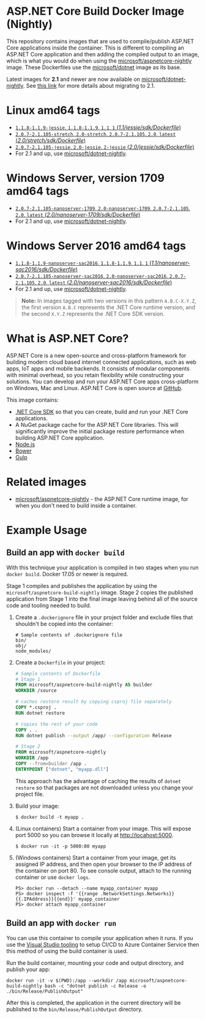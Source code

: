 
ASP.NET Core Build Docker Image (Nightly)
=========================================

This repository contains images that are used to compile/publish ASP.NET Core applications inside the container. This is different to compiling an ASP.NET Core application and then adding the compiled output to an image, which is what you would do when using the [microsoft/aspnetcore-nightly](https://hub.docker.com/r/microsoft/aspnetcore-nightly/) image. These Dockerfiles use the [microsoft/dotnet](https://hub.docker.com/r/microsoft/dotnet/) image as its base.

Latest images for **2.1** and newer are now available on [microsoft/dotnet-nightly](https://hub.docker.com/r/microsoft/dotnet-nightly/). See [this link][migrate] for more details about migrating to 2.1.

[migrate]: https://github.com/aspnet/aspnet-docker/blob/master/2.1

# Linux amd64 tags

- [`1.1.8-1.1.9-jessie`, `1.1.8-1.1.9`, `1.1`, `1` (*1.1/jessie/sdk/Dockerfile*)](https://github.com/aspnet/aspnet-docker/blob/dev/1.1/jessie/sdk/Dockerfile)
- [`2.0.7-2.1.105-stretch`, `2.0-stretch`, `2.0.7-2.1.105`, `2.0`, `latest` (*2.0/stretch/sdk/Dockerfile*)](https://github.com/aspnet/aspnet-docker/blob/dev/2.0/stretch/sdk/Dockerfile)
- [`2.0.7-2.1.105-jessie`, `2.0-jessie`, `2-jessie` (*2.0/jessie/sdk/Dockerfile*)](https://github.com/aspnet/aspnet-docker/blob/dev/2.0/jessie/sdk/Dockerfile)
- For 2.1 and up, use [microsoft/dotnet-nightly][migrate].

# Windows Server, version 1709 amd64 tags

- [`2.0.7-2.1.105-nanoserver-1709`, `2.0-nanoserver-1709`, `2.0.7-2.1.105`, `2.0`, `latest` (*2.0/nanoserver-1709/sdk/Dockerfile*)](https://github.com/aspnet/aspnet-docker/blob/dev/2.0/nanoserver-1709/sdk/Dockerfile)
- For 2.1 and up, use [microsoft/dotnet-nightly][migrate].

# Windows Server 2016 amd64 tags

- [`1.1.8-1.1.9-nanoserver-sac2016`, `1.1.8-1.1.9`, `1.1`, `1` (*1.1/nanoserver-sac2016/sdk/Dockerfile*)](https://github.com/aspnet/aspnet-docker/blob/dev/1.1/nanoserver-sac2016/sdk/Dockerfile)
- [`2.0.7-2.1.105-nanoserver-sac2016`, `2.0-nanoserver-sac2016`, `2.0.7-2.1.105`, `2.0`, `latest` (*2.0/nanoserver-sac2016/sdk/Dockerfile*)](https://github.com/aspnet/aspnet-docker/blob/dev/2.0/nanoserver-sac2016/sdk/Dockerfile)
- For 2.1 and up, use [microsoft/dotnet-nightly][migrate].

>**Note:** In images tagged with two versions in this pattern `A.B.C-X.Y.Z`, the first version `A.B.C` represents the .NET Core runtime version, and the second `X.Y.Z` represents the .NET Core SDK version.

# What is ASP.NET Core?

ASP.NET Core is a new open-source and cross-platform framework for building modern cloud based internet connected applications, such as web apps, IoT apps and mobile backends. It consists of modular components with minimal overhead, so you retain flexibility while constructing your solutions. You can develop and run your ASP.NET Core apps cross-platform on Windows, Mac and Linux. ASP.NET Core is open source at [GitHub](https://github.com/aspnet).

This image contains:

- [.NET Core SDK](https://github.com/dotnet/cli) so that you can create, build and run your .NET Core applications.
- A NuGet package cache for the ASP.NET Core libraries.  This will significantly improve the initial package restore performance when building ASP.NET Core application.
- [Node.js](https://nodejs.org)
- [Bower](https://bower.io/)
- [Gulp](http://gulpjs.com/)

# Related images

* [microsoft/aspnetcore-nightly](https://hub.docker.com/r/microsoft/aspnetcore-nightly/) - the ASP.NET Core runtime image, for when you don't need to build inside a container.

# Example Usage

## Build an app with `docker build`

With this technique your application is compiled in two stages when you run `docker build`. Docker 17.05 or newer is required.

Stage 1 compiles and publishes the application by using the `microsoft/aspnetcore-build-nightly` image. Stage 2 copies the published application
from Stage 1 into the final image leaving behind all of the source code and tooling needed to build.

1. Create a `.dockerignore` file in your project folder and exclude files that shouldn't be copied into the container:

    ```
    # Sample contents of .dockerignore file
    bin/
    obj/
    node_modules/
    ```

1. Create a `Dockerfile` in your project:

    ```Dockerfile
    # Sample contents of Dockerfile
    # Stage 1
    FROM microsoft/aspnetcore-build-nightly AS builder
    WORKDIR /source

    # caches restore result by copying csproj file separately
    COPY *.csproj .
    RUN dotnet restore

    # copies the rest of your code
    COPY . .
    RUN dotnet publish --output /app/ --configuration Release

    # Stage 2
    FROM microsoft/aspnetcore-nightly
    WORKDIR /app
    COPY --from=builder /app .
    ENTRYPOINT ["dotnet", "myapp.dll"]
    ```

    This approach has the advantage of caching the results of `dotnet restore` so that packages are not downloaded unless you change your
    project file.

1. Build your image:

    ```
    $ docker build -t myapp .
    ```

1. (Linux containers) Start a container from your image. This will expose port 5000 so you can browse it locally at <http://locahost:5000>.

    ```
    $ docker run -it -p 5000:80 myapp
    ```

1. (Windows containers) Start a container from your image, get its assigned IP address, and then open your browser to the IP address
    of the container on port 80. To see console output, attach to the running container or use `docker logs`.

    ```
    PS> docker run --detach --name myapp_container myapp
    PS> docker inspect -f '{{range .NetworkSettings.Networks}}{{.IPAddress}}{{end}}' myapp_container
    PS> docker attach myapp_container
    ```

## Build an app with `docker run`

You can use this container to compile your application when it runs. If you use the [Visual Studio tooling](https://blogs.msdn.microsoft.com/webdev/2016/11/16/new-docker-tools-for-visual-studio/) to setup CI/CD to Azure Container Service then this method of using the build container is used.

Run the build container, mounting your code and output directory, and publish your app:

```
docker run -it -v $(PWD):/app --workdir /app microsoft/aspnetcore-build-nightly bash -c "dotnet publish -c Release -o ./bin/Release/PublishOutput"
```

After this is completed, the application in the current directory will be published to the `bin/Release/PublishOutput` directory.
